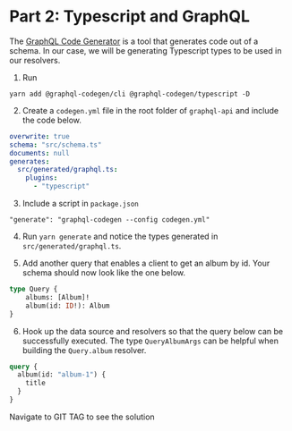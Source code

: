 # Part 2: Typescript and GraphQL
The [GraphQL Code Generator](https://github.com/dotansimha/graphql-code-generator#readme) is a tool that generates code out of a schema. In our case, we will be generating Typescript types to be used in our resolvers.

1. Run
```
yarn add @graphql-codegen/cli @graphql-codegen/typescript -D
```

2. Create a `codegen.yml` file in the root folder of `graphql-api` and include the code below.
``` yml
overwrite: true
schema: "src/schema.ts"
documents: null
generates:
  src/generated/graphql.ts:
    plugins:
      - "typescript"
```

3. Include a script in `package.json`
```
"generate": "graphql-codegen --config codegen.yml"
```

4. Run `yarn generate` and notice the types generated in `src/generated/graphql.ts`. 

5. Add another query that enables a client to get an album by id. Your schema should now look like the one below.
``` graphql
type Query {
    albums: [Album]!
    album(id: ID!): Album
}
```

6. Hook up the data source and resolvers so that the query below can be successfully executed. The type `QueryAlbumArgs` can be helpful when building the `Query.album` resolver.
```graphql
query {
  album(id: "album-1") {
    title
  }
}
```

Navigate to GIT TAG to see the solution